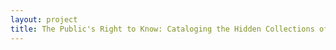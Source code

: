 ```yaml
--- 
layout: project 
title: The Public's Right to Know: Cataloging the Hidden Collections of the University Libraries Public Reading Rooms on Nuclear Waste
---
```



